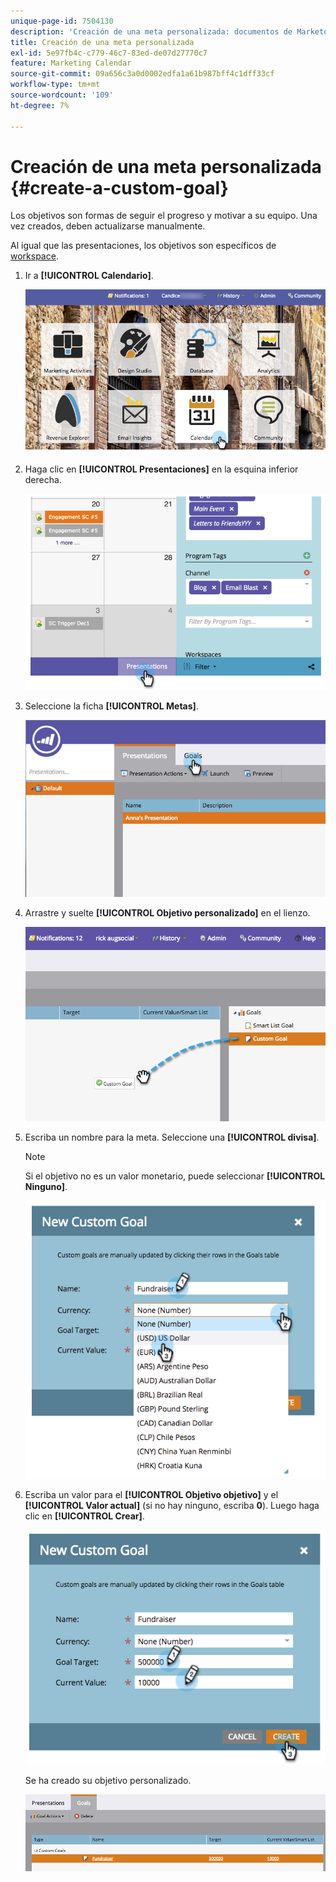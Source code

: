 ```yaml
---
unique-page-id: 7504130
description: 'Creación de una meta personalizada: documentos de Marketo, documentación del producto'
title: Creación de una meta personalizada
exl-id: 5e97fb4c-c779-46c7-83ed-de07d27770c7
feature: Marketing Calendar
source-git-commit: 09a656c3a0d0002edfa1a61b987bff4c1dff33cf
workflow-type: tm+mt
source-wordcount: '109'
ht-degree: 7%

---
```


# Creación de una meta personalizada {#create-a-custom-goal}

Los objetivos son formas de seguir el progreso y motivar a su equipo. Una vez creados, deben actualizarse manualmente.

Al igual que las presentaciones, los objetivos son específicos de [workspace](/help/marketo/product-docs/administration/workspaces-and-person-partitions/understanding-workspaces-and-person-partitions.md).

1. Ir a **[!UICONTROL Calendario]**.

   ![](assets/2017-05-10-15-30-47-2.png)

1. Haga clic en **[!UICONTROL Presentaciones]** en la esquina inferior derecha.

   ![](assets/image2015-3-24-12-3a2-3a55.png)

1. Seleccione la ficha **[!UICONTROL Metas]**.

   ![](assets/image2015-3-26-12-3a24-3a49.png)

1. Arrastre y suelte **[!UICONTROL Objetivo personalizado]** en el lienzo.

   ![](assets/image2015-3-24-12-3a32-3a45.png)

1. Escriba un nombre para la meta. Seleccione una **[!UICONTROL divisa]**.

   >[!NOTE]
   >
   >Si el objetivo no es un valor monetario, puede seleccionar **[!UICONTROL Ninguno]**.

   ![](assets/image2015-3-24-12-3a36-3a0.png)

1. Escriba un valor para el **[!UICONTROL Objetivo objetivo]** y el **[!UICONTROL Valor actual]** (si no hay ninguno, escriba **0**). Luego haga clic en **[!UICONTROL Crear]**.

   ![](assets/image2015-3-24-12-3a39-3a28.png)

   Se ha creado su objetivo personalizado.

   ![](assets/image2015-3-24-12-3a41-3a43.png)
